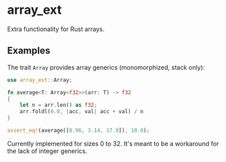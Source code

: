 # array_ext

Extra functionality for Rust arrays.

## Examples

The trait `Array` provides array generics (monomorphized, stack only):

```rust
use array_ext::Array;

fn average<T: Array<f32>>(arr: T) -> f32
{
    let n = arr.len() as f32;
    arr.foldl(0.0, |acc, val| acc + val) / n
}

assert_eq!(average([8.96, 3.14, 17.9]), 10.0);
```

Currently implemented for sizes 0 to 32. It's meant to be a workaround for the lack of integer generics.
